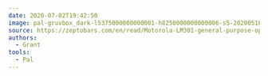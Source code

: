 ```yaml
---
date: 2020-07-02T19:42:50
image: pal-gruvbox_dark-l5375000000000001-h8250000000000006-s5-20200518T001847Z.png
source: https://zeptobars.com/en/read/Motorola-LM301-general-purpose-opamp
authors:
  - Grant
tools:
  - Pal
---
```


